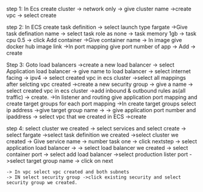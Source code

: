 

step 1: 
	In Ecs create cluster -> network only -> give cluster name 
	->create vpc -> select create 

step 2: 
	In ECS create task definition -> select launch type fargate
	->Give task defination name -> select task role as none 
	-> task memory 1gb -> task cpu 0.5 ->  click Add container
	->Give container name -> In image give docker hub image link 
	->In port mapping give port number of app -> Add -> create 

Step 3: 
	Goto load balancers ->create a new load balancer ->
	select Application load balancer -> give name to load balancer
	-> select internet facing -> ipv4 -> select created vpc in ecs cluster
	->select all mappings after selcting vpc created 
	->create a new security group -> give a name -> select created vpc in ecs cluster
	->add inbound & outbound rules as(all traffic) -> create.
	->In listener and routing give application port mapping  and create target groups for each port mapping
	->In create target groups select ip address ->give target group name -> 
	-> give application port number and ipaddress -> select vpc that we created in ECS
	->create

step 4: select cluster we created -> select services and select create -> select fargate
	->select task definition we created ->select cluster we created -> Give service name 
	-> number task one -> click nextstep -> select application load balancer ->
	-> select load balancer we created -> select container port -> select add load balancer
	->select production lister port ->select target group name -> click on next
	
	-> In vpc select vpc created and both subnets 
	-> IN select security group ->click existing security and select security group we created.
